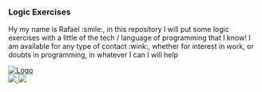
<h3>Logic Exercises</h3>
<div>
   <p>
   Hy my name is Rafael :smile:, in this repository I will put some logic exercises with a little of the tech / language of programming that I know!
   I am available for any type of contact :wink:, whether for interest in work, or doubts in programming, in whatever I can I will help
   </p>
</div>
<div>
   <a href="https://www.codewars.com/users/b4tut4/">
      <img src="https://www.codewars.com/users/b4tut4/badges/large" alt="Logo" />
   </a>
</div>   
<div>
   <a href="mailto:balmantrafael@gmail.com" alt="Gmail">
      <img src="https://img.shields.io/badge/gmail-%23D14836.svg?&style=for-the-badge&logo=gmail&logoColor=white" />
   </a>
   <a href="https://br.linkedin.com/in/rafael-brandt-balmant-429461162" alt="Linkedin">
      <img src="https://img.shields.io/badge/linkedin-%230077B5.svg?&style=for-the-badge&logo=linkedin&logoColor=white"/>
   </a>
</div>
